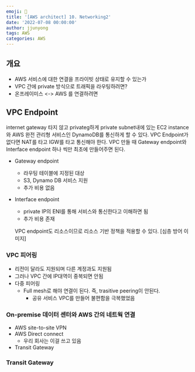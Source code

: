```yaml
---
emoji: 🧢
title: '[AWS architect] 10. Networking2'
date: '2022-07-08 00:00:00'
author: jjunyong
tags: AWS
categories: AWS
---
```


## 개요
- AWS 서비스에 대한 연결을 프라이빗 상태로 유지할 수 있는가
- VPC 간에 private 방식으로 트래픽을 라우팅하려면?
- 온프레이미스 <-> AWS 를 연결하려면


## VPC Endpoint 
internet gateway 타지 않고 privateg하게 private subnet내에 있는 EC2 instance와 AWS 완전 관리형 서비스인 DynamoDB를 통신하게 할 수 있다. 
VPC Endpoint가 없다면 NAT를 타고 IGW를 타고 통신해야 한다.
VPC 만들 때 Gateway endpoint와 Interface endpoint 하나 씩만 최초에 만들어주면 된다.
- Gateway endpoint
  - 라우팅 테이블에 지정된 대상
  - S3, Dynamo DB 서비스 지원
  - 추가 비용 없음 
- Interface endpoint
  - private IP의 ENI를 통해 서비스와 통신한다고 이해하면 됨 
  - 추가 비용 존재 

  VPC endpoint도 리소스이므로 리소스 기반 정책을 적용할 수 있다.
  [심층 방어 이미지]




### VPC 피어링
  - 리전이 달라도 지원되며 다른 계정과도 지원됨 
  - 그러나 VPC 간에 IP대역이 중복되면 안됨 
  - 다중 피어링 
    - Full mesh로 해야 연결이 된다. 즉, trasitive peering이 안된다.
      - 공유 서비스 VPC를 만들어 불편함을 극복했었음

  
### On-premise 데이터 센터와 AWS 간의 네트웍 연결
  - AWS site-to-site VPN
  - AWS Direct connect 
    - 우리 회사는 이걸 쓰고 있음 
  - Transit Gateway 

### Transit Gateway

